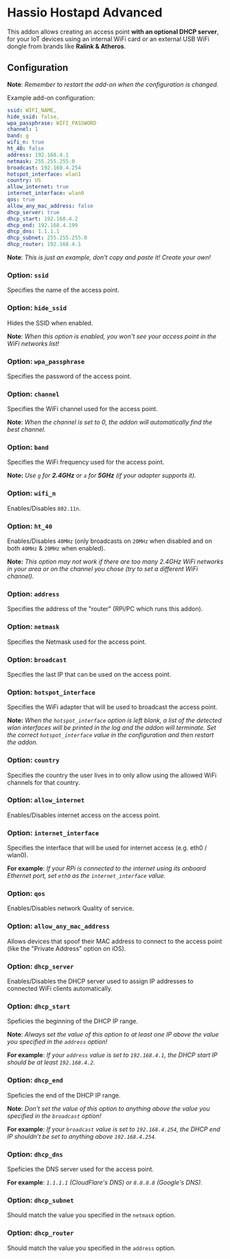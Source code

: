 # Hassio Hostapd Advanced

This addon allows creating an access point **with an optional DHCP server**, for your IoT devices using an internal WiFi card or an external USB WiFi dongle from brands like **Ralink & Atheros**.

## Configuration
**Note**: *Remember to restart the add-on when the configuration is changed.*

Example add-on configuration:

```yaml
ssid: WIFI_NAME,
hide_ssid: false,
wpa_passphrase: WIFI_PASSWORD
channel: 1
band: g
wifi_n: true
ht_40: false
address: 192.168.4.1
netmask: 255.255.255.0
broadcast: 192.168.4.254
hotspot_interface: wlan1
country: US
allow_internet: true
internet_interface: wlan0
qos: true
allow_any_mac_address: false
dhcp_server: true
dhcp_start: 192.168.4.2
dhcp_end: 192.168.4.199
dhcp_dns: 1.1.1.1
dhcp_subnet: 255.255.255.0
dhcp_router: 192.168.4.1
```

**Note**: *This is just an example, don't copy and paste it! Create your own!*

### Option: `ssid`

Specifies the name of the access point.

### Option: `hide_ssid`

Hides the SSID when enabled.

**Note**: *When this option is enabled, you won't see your access point in the WiFi networks list!*

### Option: `wpa_passphrase`

Specifies the password of the access point.

### Option: `channel`

Specifies the WiFi channel used for the access point.

**Note**: *When the channel is set to 0, the addon will automatically find the best channel.*

### Option: `band`

Specifies the WiFi frequency used for the access point.

**Note:** *Use `g` for **2.4GHz** or `a` for **5GHz** (if your adapter supports it).*

### Option: `wifi_n`

Enables/Disables `802.11n`.

### Option: `ht_40`

Enables/Disables `40MHz` (only broadcasts on `20MHz` when disabled and on both `40MHz` & `20MHz` when enabled).

**Note:** *This option may not work if there are too many 2.4GHz WiFi networks in your area or on the channel you chose (try to set a different WiFi channel).*

### Option: `address`

Specifies the address of the "router" (RPi/PC which runs this addon).

### Option: `netmask`

Specifies the Netmask used for the access point.

### Option: `broadcast`

Specifies the last IP that can be used on the access point.

### Option: `hotspot_interface`

Specifies the WiFi adapter that will be used to broadcast the access point.

**Note:** *When the `hotspot_interface` option is left blank, a list of the detected wlan interfaces will be printed in the log and the addon will terminate. Set the correct `hotspot_interface` value in the configuration and then restart the addon.*

### Option: `country`

Specifies the country the user lives in to only allow using the allowed WiFi channels for that country.

### Option: `allow_internet`

Enables/Disables internet access on the access point.

### Option: `internet_interface`

Specifies the interface that will be used for internet access (e.g. eth0 / wlan0).

**For example**: *If your RPi is connected to the internet using its onboard Ethernet port, set `eth0` as the `internet_interface` value.*

### Option: `qos`

Enables/Disables network Quality of service.

### Option: `allow_any_mac_address`

Allows devices that spoof their MAC address to connect to the access point (like the "Private Address" option on iOS).

### Option: `dhcp_server`

Enables/Disables the DHCP server used to assign IP addresses to connected WiFi clients automatically.

### Option: `dhcp_start`

Speficies the beginning of the DHCP IP range.

**Note**: *Always set the value of this option to at least one IP above the value you specified in the `address` option!*

**For example**: *If your `address` value is set to `192.168.4.1`, the DHCP start IP should be at least `192.168.4.2`.*

### Option: `dhcp_end`

Speficies the end of the DHCP IP range.

**Note**: *Don't set the value of this option to anything above the value you specified in the `broadcast` option!*

**For example**: *If your `broadcast` value is set to `192.168.4.254`, the DHCP end IP shouldn't be set to anything above `192.168.4.254`.*

### Option: `dhcp_dns`

Speficies the DNS server used for the access point.

**For example**: *`1.1.1.1` (CloudFlare's DNS) or `8.8.8.8` (Google's DNS).*

### Option: `dhcp_subnet`

Should match the value you specified in the `netmask` option.

### Option: `dhcp_router`

Should match the value you specified in the `address` option.
